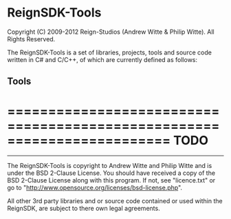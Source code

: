 ReignSDK-Tools
========

Copyright (C) 2009-2012 Reign-Studios (Andrew Witte & Philip Witte).
All Rights Reserved.

The ReignSDK-Tools is a set of libraries, projects, tools and source code written in C# and C/C++, of which are currently defined as follows:

Tools
--------
========================================================================
    TODO
========================================================================

------------------------------------------------------------

The ReignSDK-Tools is copyright to Andrew Witte and Philip Witte and is under the BSD 2-Clause License.
You should have received a copy of the BSD 2-Clause License along with this program.
If not, see "licence.txt" or go to "http://www.opensource.org/licenses/bsd-license.php".

All other 3rd party libraries and or source code contained or used within the ReignSDK, are subject to there own legal agreements.

